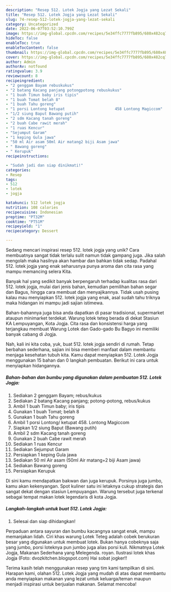 ```yaml
---
description: "Resep 512. Lotek Jogja yang Lezat Sekali"
title: "Resep 512. Lotek Jogja yang Lezat Sekali"
slug: 74-resep-512-lotek-jogja-yang-lezat-sekali
category: Uncategorized
date: 2022-06-07T03:52:10.799Z
image: https://img-global.cpcdn.com/recipes/5e34ffc7777fb895/680x482cq70/512-lotek-jogja-foto-resep-utama.jpg
hideToc: false
enableToc: true
enableTocContent: false
thumbnail: https://img-global.cpcdn.com/recipes/5e34ffc7777fb895/680x482cq70/512-lotek-jogja-foto-resep-utama.jpg
cover: https://img-global.cpcdn.com/recipes/5e34ffc7777fb895/680x482cq70/512-lotek-jogja-foto-resep-utama.jpg
author: Admin
authorAv: notfound
ratingvalue: 3.9
reviewcount: 8
recipeingredient:
- "2 genggam Bayam rebuskukus"
- "2 batang Kacang panjang potongpotong rebuskukus"
- "1 buah Timun baby iris tipis"
- "1 buah Tomat belah 8"
- "1 buah Tahu goreng"
- "1 porsi Lontong ketupat                      458 Lontong Magiccom"
- "1/2 siung Baput Bawang putih"
- "2 sdm Kacang tanah goreng"
- "2 buah Cabe rawit merah"
- "1 ruas Kencur"
- "Sejumput Garam"
- "1 keping Gula jawa"
- "50 ml Air asam 50ml Air matang2 biji Asam jawa"
- " Bawang goreng"
- " Kerupuk"
recipeinstructions:

- "Sudah jadi dan siap dinikmati!"
categories:
- Resep
tags:
- 512
- lotek
- jogja

katakunci: 512 lotek jogja 
nutrition: 108 calories
recipecuisine: Indonesian
preptime: "PT32M"
cooktime: "PT51M"
recipeyield: "1"
recipecategory: Dessert

---
```





Sedang mencari inspirasi resep 512. lotek jogja yang unik? Cara membuatnya sangat tidak terlalu sulit namun tidak gampang juga. Jika salah mengolah maka hasilnya akan hambar dan bahkan tidak sedap. Padahal 512. lotek jogja yang enak seharusnya punya aroma dan cita rasa yang mampu memancing selera Kita.





Banyak hal yang sedikit banyak berpengaruh terhadap kualitas rasa dari 512. lotek jogja, mulai dari jenis bahan, kemudian pemilihan bahan segar dan Bagus, hingga cara membuat dan menyajikannya. Tidak usah pusing kalau mau menyiapkan 512. lotek jogja yang enak,      asal sudah tahu triknya maka hidangan ini mampu jadi sajian istimewa.














Bahan-bahannya juga bisa anda dapatkan di pasar tradisional, supermarket ataupun minimarket terdekat. Warung lotek teteg berada di dekat Stasiun KA Lempuyangan, Kota Jogja. Cita rasa dan konsistensi harga yang terjangkau membuat Warung Lotek dan Gado-gado Bu Bagyo ini memiliki banyak cabang di Jogja.






Nah, kali ini kita coba, yuk, buat 512. lotek jogja sendiri di rumah. Tetap berbahan sederhana, sajian ini bisa memberi manfaat dalam membantu menjaga kesehatan tubuh kita. Kamu dapat menyiapkan 512. Lotek Jogja menggunakan 15 bahan dan 0 langkah pembuatan. Berikut ini cara untuk menyiapkan hidangannya.

<!--inarticleads1-->

##### Bahan-bahan dan bumbu yang digunakan dalam pembuatan 512. Lotek Jogja:

1. Sediakan 2 genggam Bayam; rebus/kukus
1. Sediakan 2 batang Kacang panjang; potong-potong, rebus/kukus
1. Ambil 1 buah Timun baby; iris tipis
1. Gunakan 1 buah Tomat; belah 8
1. Gunakan 1 buah Tahu goreng
1. Ambil 1 porsi Lontong/ ketupat                      458. Lontong Magiccom
1. Siapkan 1/2 siung Baput (Bawang putih)
1. Ambil 2 sdm Kacang tanah goreng
1. Gunakan 2 buah Cabe rawit merah
1. Sediakan 1 ruas Kencur
1. Sediakan Sejumput Garam
1. Persiapkan 1 keping Gula jawa
1. Sediakan 50 ml Air asam (50ml Air matang+2 biji Asam jawa)
1. Sediakan  Bawang goreng
1. Persiapkan  Kerupuk


Di sini kamu mendapatkan bakwan dan juga kerupuk. Porsinya juga jumbo, kamu akan kekenyangan. Spot kuliner satu ini letaknya cukup strategis dan sangat dekat dengan stasiun Lempuyangan. Warung tersebut juga terkenal sebagai tempat makan lotek legendaris di kota Jogja. 

<!--inarticleads2-->

##### Langkah-langkah untuk buat 512. Lotek Jogja:


1. Selesai dan siap dihidangkan!

Perpaduan antara sayuran dan bumbu kacangnya sangat enak, mampu memanjakan lidah. Ciri khas warung Lotek Teteg adalah cobek berukuran besar yang digunakan untuk membuat lotek. Bukan hanya cobeknya saja yang jumbo, porsi loteknya pun jumbo juga alias porsi kuli. Nikmatnya Lotek Jogja, Makanan Sederhana yang Melegenda. royan. Ilustrasi lotek khas Jogja (Foto: dvozkitchen.blogspot.com) Hai sobat jogker!! 

Terima kasih telah menggunakan resep yang tim kami tampilkan di sini. Harapan kami, olahan 512. Lotek Jogja yang mudah di atas dapat membantu anda menyiapkan makanan yang lezat untuk keluarga/teman maupun menjadi inspirasi untuk berjualan makanan. Selamat mencoba!
